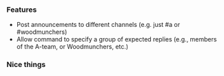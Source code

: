 ### Features
* Post announcements to different channels (e.g. just #a or #woodmunchers)
* Allow command to specify a group of expected replies (e.g., members of the A-team, or Woodmunchers, etc.) 

### Nice things
